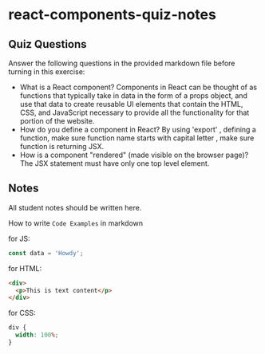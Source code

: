 # react-components-quiz-notes

## Quiz Questions

Answer the following questions in the provided markdown file before turning in this exercise:

- What is a React component?
  Components in React can be thought of as functions that typically take in data in the form of a props object, and use that data to create reusable UI elements that contain the HTML, CSS, and JavaScript necessary to provide all the functionality for that portion of the website.
- How do you define a component in React?
  By using 'export' , defining a function, make sure function name starts with capital letter , make sure function is returning JSX.
- How is a component "rendered" (made visible on the browser page)?
  The JSX statement must have only one top level element.

## Notes

All student notes should be written here.

How to write `Code Examples` in markdown

for JS:

```javascript
const data = 'Howdy';
```

for HTML:

```html
<div>
  <p>This is text content</p>
</div>
```

for CSS:

```css
div {
  width: 100%;
}
```
